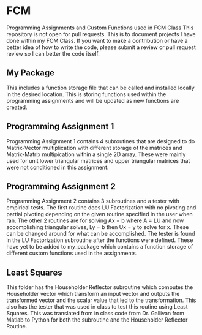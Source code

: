 # FCM
Programming Assignments and Custom Functions used in FCM Class
This repository is not open for pull requests. This is to document projects I have done within my FCM Class. If you want to make a contribution or have a better idea of how to write the code, please submit a review or pull request review so I can better the code itself.

## My Package
This includes a function storage file that can be called and installed locally in the desired location. This is storing functions used within the programming assignments and will be updated as new functions are created.

## Programming Assignment 1
Programming Assignment 1 contains 4 subroutines that are designed to do Matrix-Vector multiplication with different storage of the matrices and Matrix-Matrix multipication within a single 2D array. These were mainly used for unit lower triangular matrices and upper triangular matrices that were not conditioned in this assignment.

## Programming Assignment 2
Programming Assignment 2 contains 3 subroutines and a tester with empirical tests. The first routine does LU Factorization with no pivoting and partial pivoting depending on the given routine specified in the user when ran. The other 2 routines are for solving Ax = b where A = LU and now accomplishing triangular solves, Ly = b then Ux = y to solve for x. These can be changed around for what can be accomplished. The tester is found in the LU Factorization subroutine after the functions were defined. These have yet to be added to my_package which contains a function storage of different custom functions used in the assignments.

## Least Squares
This folder has the Householder Reflector subroutine which computes the Householder vector which transform an input vector and outputs the transformed vector and the scalar value that led to the transformation. This also has the tester that was used in class to test this routine using Least Squares. This was translated from in class code from Dr. Gallivan from Matlab to Python for both the subroutine and the Householder Reflector Routine.